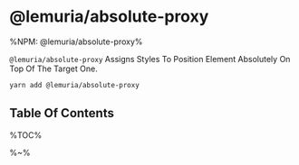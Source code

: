 # @lemuria/absolute-proxy

%NPM: @lemuria/absolute-proxy%

`@lemuria/absolute-proxy` Assigns Styles To Position Element Absolutely On Top Of The Target One.

```sh
yarn add @lemuria/absolute-proxy
```

## Table Of Contents

%TOC%

%~%